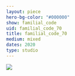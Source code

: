 ```yaml
---
layout: piece
hero-bg-color: "#000000"
show: familial_code
uid: familial_code_70
title: familial_code_70
medium: mixed
dates: 2020
type: studio
---
```


<img src="{{site.baseurl}}img/{{page.type}}/{{page.show}}/{{page.uid}}.jpg" class="piece-photo"/>
